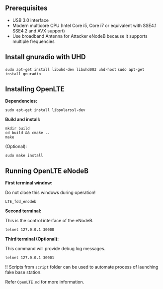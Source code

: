 ## Prerequisites

- USB 3.0 interface
- Modern multicore CPU (Intel Core i5, Core i7 or equivalent with SSE4.1 SSE4.2 and AVX support)
- Use broadband Antenna for Attacker eNodeB because it supports multiple frequencies 

## Install gnuradio with UHD
`sudo apt-get install libuhd-dev libuhd003 uhd-host`
`sudo apt-get install gnuradio`


## Installing OpenLTE

**Dependencies:**

`sudo apt-get install libpolarssl-dev`

**Build and install:**

```
mkdir build
cd build && cmake ..
make
```

(Optional):

`sudo make install`

## Running OpenLTE eNodeB

**First terminal window:**

Do not close this windows during operation!

`LTE_fdd_enodeb`

**Second terminal:**

This is the control interface of the eNodeB.

`telnet 127.0.0.1 30000`

**Third terminal (Optional):**

This command will provide debug log messages.

`telnet 127.0.0.1 30001`

!! Scripts from ``script`` folder can be used to automate process of launching fake base station.




Refer ``OpenLTE.md`` for more information.
